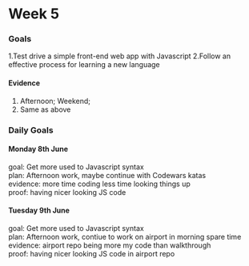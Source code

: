 # Week 5
### Goals

1.Test drive a simple front-end web app with Javascript
2.Follow an effective process for learning a new language

#### Evidence

1. Afternoon; Weekend;
2. Same as above

### Daily Goals

#### Monday 8th June

goal: Get more used to Javascript syntax </br>
plan: Afternoon work, maybe continue with Codewars katas </br>
evidence: more time coding less time looking things up </br>
proof: having nicer looking JS code </br>

#### Tuesday 9th June

goal: Get more used to Javascript syntax </br>
plan: Afternoon work, contiue to work on airport in morning spare time </br>
evidence: airport repo being more my code than walkthrough </br>
proof: having nicer looking JS code in airport repo </br>
